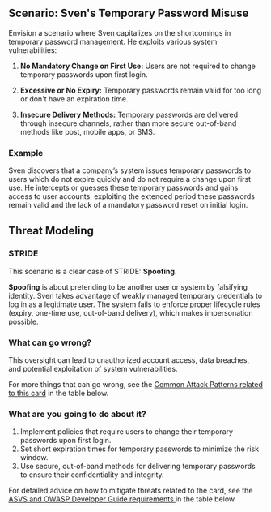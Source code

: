 ## Scenario: Sven's Temporary Password Misuse

Envision a scenario where Sven capitalizes on the shortcomings in temporary password management. He exploits various system vulnerabilities:

1. **No Mandatory Change on First Use:** Users are not required to change temporary passwords upon first login.

2. **Excessive or No Expiry:** Temporary passwords remain valid for too long or don't have an expiration time.

3. **Insecure Delivery Methods:** Temporary passwords are delivered through insecure channels, rather than more secure out-of-band methods like post, mobile apps, or SMS.

### Example

Sven discovers that a company’s system issues temporary passwords to users which do not expire quickly and do not require a change upon first use. He intercepts or guesses these temporary passwords and gains access to user accounts, exploiting the extended period these passwords remain valid and the lack of a mandatory password reset on initial login.

## Threat Modeling

### STRIDE

This scenario is a clear case of STRIDE: **Spoofing**.

**Spoofing** is about pretending to be another user or system by falsifying identity.
Sven takes advantage of weakly managed temporary credentials to log in as a legitimate user.
The system fails to enforce proper lifecycle rules (expiry, one-time use, out-of-band delivery), which makes impersonation possible.

### What can go wrong?

This oversight can lead to unauthorized account access, data breaches, and potential exploitation of system vulnerabilities.

For more things that can go wrong, see the [Common Attack Patterns related to this card](#mapping 'Common Attack Patterns related to this card [internal]') in the table below.

### What are you going to do about it?

1. Implement policies that require users to change their temporary passwords upon first login.
2. Set short expiration times for temporary passwords to minimize the risk window.
3. Use secure, out-of-band methods for delivering temporary passwords to ensure their confidentiality and integrity.

For detailed advice on how to mitigate threats related to the card, see the [ASVS and OWASP Developer Guide requirements ](#mapping 'ASVS and OWASP Developer Guide requirements [internal]') in the table below.

